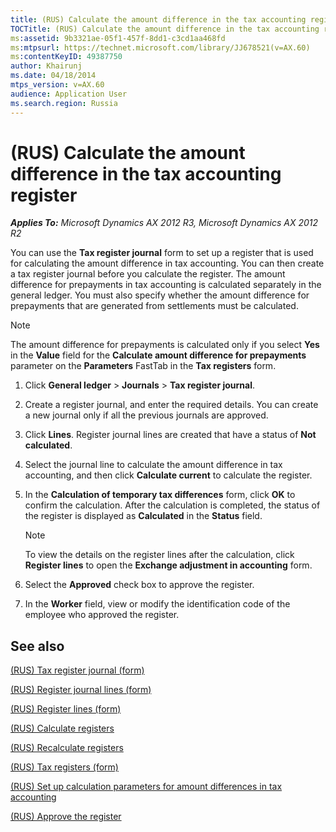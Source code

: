 ```yaml
---
title: (RUS) Calculate the amount difference in the tax accounting register
TOCTitle: (RUS) Calculate the amount difference in the tax accounting register
ms:assetid: 9b3321ae-05f1-457f-8dd1-c3cd1aa468fd
ms:mtpsurl: https://technet.microsoft.com/library/JJ678521(v=AX.60)
ms:contentKeyID: 49387750
author: Khairunj
ms.date: 04/18/2014
mtps_version: v=AX.60
audience: Application User
ms.search.region: Russia
---
```


# (RUS) Calculate the amount difference in the tax accounting register 


_**Applies To:** Microsoft Dynamics AX 2012 R3, Microsoft Dynamics AX 2012 R2_

You can use the **Tax register journal** form to set up a register that is used for calculating the amount difference in tax accounting. You can then create a tax register journal before you calculate the register. The amount difference for prepayments in tax accounting is calculated separately in the general ledger. You must also specify whether the amount difference for prepayments that are generated from settlements must be calculated.


> [!NOTE]
> <P>The amount difference for prepayments is calculated only if you select <STRONG>Yes</STRONG> in the <STRONG>Value</STRONG> field for the <STRONG>Calculate amount difference for prepayments</STRONG> parameter on the <STRONG>Parameters</STRONG> FastTab in the <STRONG>Tax registers</STRONG> form.</P>



1.  Click **General ledger** \> **Journals** \> **Tax register journal**.

2.  Create a register journal, and enter the required details. You can create a new journal only if all the previous journals are approved.

3.  Click **Lines**. Register journal lines are created that have a status of **Not calculated**.

4.  Select the journal line to calculate the amount difference in tax accounting, and then click **Calculate current** to calculate the register.

5.  In the **Calculation of temporary tax differences** form, click **OK** to confirm the calculation. After the calculation is completed, the status of the register is displayed as **Calculated** in the **Status** field.
    

    > [!NOTE]
    > <P>To view the details on the register lines after the calculation, click <STRONG>Register lines</STRONG> to open the <STRONG>Exchange adjustment in accounting</STRONG> form.</P>



6.  Select the **Approved** check box to approve the register.

7.  In the **Worker** field, view or modify the identification code of the employee who approved the register.

## See also

[(RUS) Tax register journal (form)](https://technet.microsoft.com/library/jj856114\(v=ax.60\))

[(RUS) Register journal lines (form)](https://technet.microsoft.com/library/jj839663\(v=ax.60\))

[(RUS) Register lines (form)](https://technet.microsoft.com/library/jj943751\(v=ax.60\))

[(RUS) Calculate registers](rus-calculate-registers.md)

[(RUS) Recalculate registers](rus-recalculate-registers.md)

[(RUS) Tax registers (form)](https://technet.microsoft.com/library/jj853195\(v=ax.60\))

[(RUS) Set up calculation parameters for amount differences in tax accounting](rus-set-up-calculation-parameters-for-amount-differences-in-tax-accounting.md)

[(RUS) Approve the register](rus-approve-the-register.md)

  


